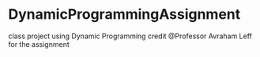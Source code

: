 # DynamicProgrammingAssignment
class project using Dynamic Programming credit @Professor Avraham Leff for the assignment 
